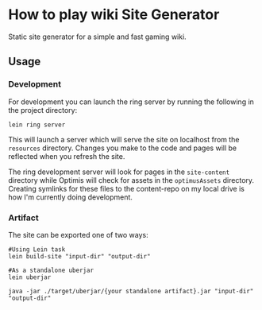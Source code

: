 # How to play wiki Site Generator

Static site generator for a simple and fast gaming wiki.

## Usage

### Development

For development you can launch the ring server by running the following in the project directory:

```shell
lein ring server
```

This will launch a server which will serve the site on localhost from the `resources` directory. Changes you make to the code and pages will be reflected when you refresh the site.

The ring development server will look for pages in the `site-content` directory while Optimis will check for assets in the `optimusAssets` directory. Creating symlinks for these files to the content-repo on my local drive is how I'm currently doing development.

### Artifact

The site can be exported one of two ways:

```shell
#Using Lein task
lein build-site "input-dir" "output-dir"

#As a standalone uberjar
lein uberjar

java -jar ./target/uberjar/{your standalone artifact}.jar "input-dir" "output-dir"
```
